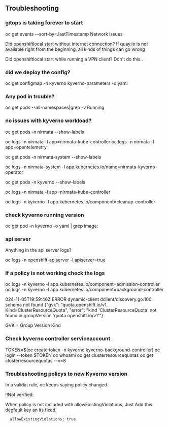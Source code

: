 ## Troubleshooting

### gitops is taking forever to start

oc get events --sort-by=.lastTimestamp 
Network issues

Did openshiftlocal start without internet connection?
If quay.io is not available right from the beginning,
all kinds of things can go wrong

Did openshiftlocal start while running a VPN client?
Don't do this..

### did we deploy the config?

oc get configmap -n kyverno kyverno-parameters -o yaml

### Any pod in trouble?

oc get pods --all-namespaces|grep -v Running  

### no issues with kyverno workload?

oc get pods -n nirmata --show-labels

oc logs -n nirmata -l app=nirmata-kube-controller
oc logs -n nirmata -l app=opentelemetry

oc get pods -n nirmata-system --show-labels

oc logs -n nirmata-system -l app.kubernetes.io/name=nirmata-kyverno-operator

oc get pods -n kyverno --show-labels

oc logs -n nirmata -l app=nirmata-kube-controller

oc logs -n kyverno -l app.kubernetes.io/component=cleanup-controller

### check kyverno running version

oc get pod -n kyverno -o yaml | grep image:


### api server

Anything in the api server logs?

oc logs -n openshift-apiserver -l apiserver=true

### If a policy is not working check the logs

oc logs -n kyverno -l app.kubernetes.io/component=admission-controller
oc logs -n kyverno -l app.kubernetes.io/component=background-controller

024-11-05T19:59:46Z	ERROR	dynamic-client	dclient/discovery.go:100	schema not found	{"gvk": "quota.openshift.io/v1, Kind=ClusterResourceQuota", "error": "kind 'ClusterResourceQuota' not found in groupVersion 'quota.openshift.io/v1'"}

GVK = Group Version Kind

### Check kyverno controller serviceaccount

TOKEN=$(oc create token -n kyverno kyverno-background-controller)
oc login --token $TOKEN
oc whoami
oc get clusterresourcequotas
oc get clusterresourcequotas --v=8


### Troubleshooting policys to new Kyverno version

In a validat rule, oc keeps saying policy changed.

!!Not verified:

When policy is not included with allowExistingViolations, 
Just Add this degfault key an its fixed.

      allowExistingViolations: true